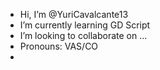 -  Hi, I’m @YuriCavalcante13
-  I’m currently learning GD Script 
-  I’m looking to collaborate on ...
-  Pronouns: VAS/CO
- 

<!---
YuriCavalcante13/YuriCavalcante13 is a ✨ special ✨ repository because its `README.md` (this file) appears on your GitHub profile.
You can click the Preview link to take a look at your changes.
--->
